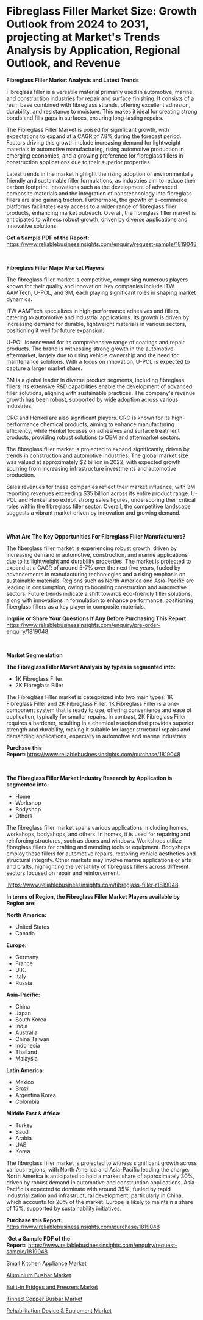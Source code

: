 <p><h1>Fibreglass Filler Market Size: Growth Outlook from 2024 to 2031, projecting at Market's Trends Analysis by Application, Regional Outlook, and Revenue</h1></p><p><strong>Fibreglass Filler Market Analysis and Latest Trends</strong></p>
<p><p>Fibreglass filler is a versatile material primarily used in automotive, marine, and construction industries for repair and surface finishing. It consists of a resin base combined with fibreglass strands, offering excellent adhesion, durability, and resistance to moisture. This makes it ideal for creating strong bonds and fills gaps in surfaces, ensuring long-lasting repairs.</p><p>The Fibreglass Filler Market is poised for significant growth, with expectations to expand at a CAGR of 7.8% during the forecast period. Factors driving this growth include increasing demand for lightweight materials in automotive manufacturing, rising automotive production in emerging economies, and a growing preference for fibreglass fillers in construction applications due to their superior properties.</p><p>Latest trends in the market highlight the rising adoption of environmentally friendly and sustainable filler formulations, as industries aim to reduce their carbon footprint. Innovations such as the development of advanced composite materials and the integration of nanotechnology into fibreglass fillers are also gaining traction. Furthermore, the growth of e-commerce platforms facilitates easy access to a wider range of fibreglass filler products, enhancing market outreach. Overall, the fibreglass filler market is anticipated to witness robust growth, driven by diverse applications and innovative solutions.</p></p>
<p><strong>Get a Sample PDF of the Report:&nbsp;</strong> <a href="https://www.reliablebusinessinsights.com/enquiry/request-sample/1819048?utm_campaign=1109&utm_medium=2&utm_source=Github&utm_content=ia&utm_term=10112024&utm_id=fibreglass-filler">https://www.reliablebusinessinsights.com/enquiry/request-sample/1819048</a></p>
<p>&nbsp;</p>
<p><strong>Fibreglass Filler Major Market Players</strong></p>
<p><p>The fibreglass filler market is competitive, comprising numerous players known for their quality and innovation. Key companies include ITW AAMTech, U-POL, and 3M, each playing significant roles in shaping market dynamics.</p><p>ITW AAMTech specializes in high-performance adhesives and fillers, catering to automotive and industrial applications. Its growth is driven by increasing demand for durable, lightweight materials in various sectors, positioning it well for future expansion.</p><p>U-POL is renowned for its comprehensive range of coatings and repair products. The brand is witnessing strong growth in the automotive aftermarket, largely due to rising vehicle ownership and the need for maintenance solutions. With a focus on innovation, U-POL is expected to capture a larger market share.</p><p>3M is a global leader in diverse product segments, including fibreglass fillers. Its extensive R&D capabilities enable the development of advanced filler solutions, aligning with sustainable practices. The company's revenue growth has been robust, supported by wide adoption across various industries.</p><p>CRC and Henkel are also significant players. CRC is known for its high-performance chemical products, aiming to enhance manufacturing efficiency, while Henkel focuses on adhesives and surface treatment products, providing robust solutions to OEM and aftermarket sectors.</p><p>The fibreglass filler market is projected to expand significantly, driven by trends in construction and automotive industries. The global market size was valued at approximately $2 billion in 2022, with expected growth spurring from increasing infrastructure investments and automotive production.</p><p>Sales revenues for these companies reflect their market influence, with 3M reporting revenues exceeding $35 billion across its entire product range. U-POL and Henkel also exhibit strong sales figures, underscoring their critical roles within the fibreglass filler sector. Overall, the competitive landscape suggests a vibrant market driven by innovation and growing demand.</p></p>
<p>&nbsp;</p>
<p><strong>What Are The Key Opportunities For Fibreglass Filler Manufacturers?</strong></p>
<p><p>The fiberglass filler market is experiencing robust growth, driven by increasing demand in automotive, construction, and marine applications due to its lightweight and durability properties. The market is projected to expand at a CAGR of around 5-7% over the next five years, fueled by advancements in manufacturing technologies and a rising emphasis on sustainable materials. Regions such as North America and Asia-Pacific are leading in consumption, owing to booming construction and automotive sectors. Future trends indicate a shift towards eco-friendly filler solutions, along with innovations in formulation to enhance performance, positioning fiberglass fillers as a key player in composite materials.</p></p>
<p><strong>Inquire or Share Your Questions If Any Before Purchasing This Report:</strong> <a href="https://www.reliablebusinessinsights.com/enquiry/pre-order-enquiry/1819048?utm_campaign=1109&utm_medium=2&utm_source=Github&utm_content=ia&utm_term=10112024&utm_id=fibreglass-filler">https://www.reliablebusinessinsights.com/enquiry/pre-order-enquiry/1819048</a></p>
<p>&nbsp;</p>
<p><strong>Market Segmentation</strong></p>
<p><strong>The Fibreglass Filler Market Analysis by types is segmented into:</strong></p>
<p><ul><li>1K Fibreglass Filler</li><li>2K Fibreglass Filler</li></ul></p>
<p><p>The Fibreglass Filler market is categorized into two main types: 1K Fibreglass Filler and 2K Fibreglass Filler. 1K Fibreglass Filler is a one-component system that is ready to use, offering convenience and ease of application, typically for smaller repairs. In contrast, 2K Fibreglass Filler requires a hardener, resulting in a chemical reaction that provides superior strength and durability, making it suitable for larger structural repairs and demanding applications, especially in automotive and marine industries.</p></p>
<p><strong>Purchase this Report:&nbsp;</strong><a href="https://www.reliablebusinessinsights.com/purchase/1819048?utm_campaign=1109&utm_medium=2&utm_source=Github&utm_content=ia&utm_term=10112024&utm_id=fibreglass-filler">https://www.reliablebusinessinsights.com/purchase/1819048</a></p>
<p>&nbsp;</p>
<p><strong>The Fibreglass Filler Market Industry Research by Application is segmented into:</strong></p>
<p><ul><li>Home</li><li>Workshop</li><li>Bodyshop</li><li>Others</li></ul></p>
<p><p>The fibreglass filler market spans various applications, including homes, workshops, bodyshops, and others. In homes, it is used for repairing and reinforcing structures, such as doors and windows. Workshops utilize fibreglass fillers for crafting and mending tools or equipment. Bodyshops employ these fillers for automotive repairs, restoring vehicle aesthetics and structural integrity. Other markets may involve marine applications or arts and crafts, highlighting the versatility of fibreglass fillers across different sectors focused on repair and reinforcement.</p></p>
<p><a href="https://www.reliablebusinessinsights.com/fibreglass-filler-r1819048?utm_campaign=1109&utm_medium=2&utm_source=Github&utm_content=ia&utm_term=10112024&utm_id=fibreglass-filler">&nbsp;https://www.reliablebusinessinsights.com/fibreglass-filler-r1819048</a></p>
<p><strong>In terms of Region, the Fibreglass Filler Market Players available by Region are:</strong></p>
<p>
    <p> <strong> North America: </strong>
        <ul>
            <li>United States</li>
            <li>Canada</li>
        </ul>
        </p> 
    <p> <strong> Europe: </strong>
        <ul>
            <li>Germany</li>
            <li>France</li>
            <li>U.K.</li>
            <li>Italy</li>
            <li>Russia</li>
        </ul>
        </p> 
    <p> <strong> Asia-Pacific: </strong>
        <ul>
            <li>China</li>
            <li>Japan</li>
            <li>South Korea</li>
            <li>India</li>
            <li>Australia</li>
            <li>China Taiwan</li>
            <li>Indonesia</li>
            <li>Thailand</li>
            <li>Malaysia</li>
        </ul>
        </p> 
    <p> <strong> Latin America: </strong>
        <ul>
            <li>Mexico</li>
            <li>Brazil</li>
            <li>Argentina Korea</li>
            <li>Colombia</li>
        </ul>
        </p> 
    <p> <strong> Middle East & Africa: </strong>
        <ul>
            <li>Turkey</li>
            <li>Saudi</li>
            <li>Arabia</li>
            <li>UAE</li>
            <li>Korea</li>
        </ul>
    </p>
    </p>
<p><p>The fiberglass filler market is projected to witness significant growth across various regions, with North America and Asia-Pacific leading the charge. North America is anticipated to hold a market share of approximately 30%, driven by robust demand in automotive and construction applications. Asia-Pacific is expected to dominate with around 35%, fueled by rapid industrialization and infrastructural development, particularly in China, which accounts for 20% of the market. Europe is likely to maintain a share of 15%, supported by sustainability initiatives.</p></p>
<p><strong>Purchase this Report: </strong><a href="https://www.reliablebusinessinsights.com/purchase/1819048?utm_campaign=1109&utm_medium=2&utm_source=Github&utm_content=ia&utm_term=10112024&utm_id=fibreglass-filler">https://www.reliablebusinessinsights.com/purchase/1819048</a></p>
<p>&nbsp;<strong>Get a Sample PDF of the Report:&nbsp;&nbsp;</strong><a href="https://www.reliablebusinessinsights.com/enquiry/request-sample/1819048?utm_campaign=1109&utm_medium=2&utm_source=Github&utm_content=ia&utm_term=10112024&utm_id=fibreglass-filler">https://www.reliablebusinessinsights.com/enquiry/request-sample/1819048</a></p>
<p><strong></strong></p>
<p><p><a href="https://www.linkedin.com/pulse/small-kitchen-appliance-market-navigating-challenges-rxr7e?utm_campaign=1109&utm_medium=2&utm_source=Github&utm_content=ia&utm_term=10112024&utm_id=fibreglass-filler">Small Kitchen Appliance Market</a></p><p><a href="https://github.com/seraphinaqist/Market-Research-Report-List-1/blob/main/aluminium-busbar-market.md?utm_campaign=1109&utm_medium=2&utm_source=Github&utm_content=ia&utm_term=10112024&utm_id=fibreglass-filler">Aluminium Busbar Market</a></p><p><a href="https://www.linkedin.com/pulse/driving-forces-global-built-in-fridges-freezers-market-ofkye?utm_campaign=1109&utm_medium=2&utm_source=Github&utm_content=ia&utm_term=10112024&utm_id=fibreglass-filler">Built-in Fridges and Freezers Market</a></p><p><a href="https://github.com/josqmxrouth/Market-Research-Report-List-1/blob/main/tinned-copper-busbar-market.md?utm_campaign=1109&utm_medium=2&utm_source=Github&utm_content=ia&utm_term=10112024&utm_id=fibreglass-filler">Tinned Copper Busbar Market</a></p><p><a href="https://issuu.com/reportprime-2/docs/rehabilitation-device-equipment-mar_42ed1ac6a0834f?utm_campaign=1109&utm_medium=2&utm_source=Github&utm_content=ia&utm_term=10112024&utm_id=fibreglass-filler">Rehabilitation Device & Equipment Market</a></p></p>